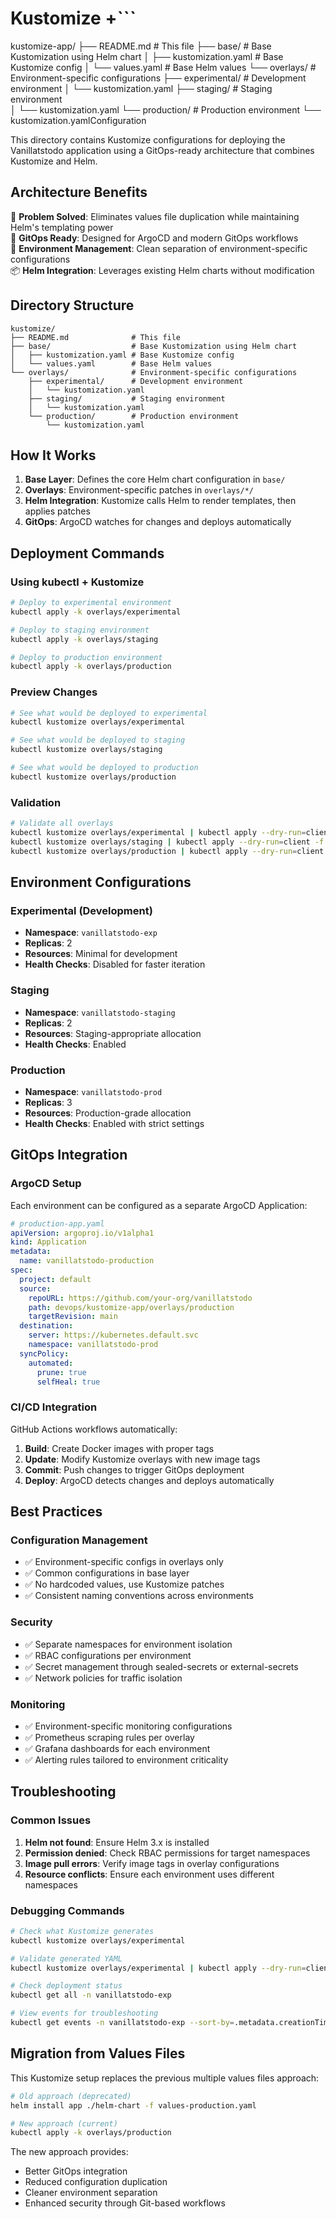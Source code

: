 # Kustomize +```

kustomize-app/
├── README.md # This file
├── base/ # Base Kustomization using Helm chart
│ ├── kustomization.yaml # Base Kustomize config
│ └── values.yaml # Base Helm values
└── overlays/ # Environment-specific configurations
├── experimental/ # Development environment
│ └── kustomization.yaml
├── staging/ # Staging environment  
 │ └── kustomization.yaml
└── production/ # Production environment
└── kustomization.yamlConfiguration

This directory contains Kustomize configurations for deploying the Vanillatstodo application using a GitOps-ready architecture that combines Kustomize and Helm.

## Architecture Benefits

🎯 **Problem Solved**: Eliminates values file duplication while maintaining Helm's templating power  
🚀 **GitOps Ready**: Designed for ArgoCD and modern GitOps workflows  
🔧 **Environment Management**: Clean separation of environment-specific configurations  
📦 **Helm Integration**: Leverages existing Helm charts without modification

## Directory Structure

```
kustomize/
├── README.md              # This file
├── base/                  # Base Kustomization using Helm chart
│   ├── kustomization.yaml # Base Kustomize config
│   └── values.yaml        # Base Helm values
└── overlays/              # Environment-specific configurations
    ├── experimental/      # Development environment
    │   └── kustomization.yaml
    ├── staging/           # Staging environment
    │   └── kustomization.yaml
    └── production/        # Production environment
        └── kustomization.yaml
```

## How It Works

1. **Base Layer**: Defines the core Helm chart configuration in `base/`
2. **Overlays**: Environment-specific patches in `overlays/*/`
3. **Helm Integration**: Kustomize calls Helm to render templates, then applies patches
4. **GitOps**: ArgoCD watches for changes and deploys automatically

## Deployment Commands

### Using kubectl + Kustomize

```bash
# Deploy to experimental environment
kubectl apply -k overlays/experimental

# Deploy to staging environment
kubectl apply -k overlays/staging

# Deploy to production environment
kubectl apply -k overlays/production
```

### Preview Changes

```bash
# See what would be deployed to experimental
kubectl kustomize overlays/experimental

# See what would be deployed to staging
kubectl kustomize overlays/staging

# See what would be deployed to production
kubectl kustomize overlays/production
```

### Validation

```bash
# Validate all overlays
kubectl kustomize overlays/experimental | kubectl apply --dry-run=client -f -
kubectl kustomize overlays/staging | kubectl apply --dry-run=client -f -
kubectl kustomize overlays/production | kubectl apply --dry-run=client -f -
```

## Environment Configurations

### Experimental (Development)

- **Namespace**: `vanillatstodo-exp`
- **Replicas**: 2
- **Resources**: Minimal for development
- **Health Checks**: Disabled for faster iteration

### Staging

- **Namespace**: `vanillatstodo-staging`
- **Replicas**: 2
- **Resources**: Staging-appropriate allocation
- **Health Checks**: Enabled

### Production

- **Namespace**: `vanillatstodo-prod`
- **Replicas**: 3
- **Resources**: Production-grade allocation
- **Health Checks**: Enabled with strict settings

## GitOps Integration

### ArgoCD Setup

Each environment can be configured as a separate ArgoCD Application:

```yaml
# production-app.yaml
apiVersion: argoproj.io/v1alpha1
kind: Application
metadata:
  name: vanillatstodo-production
spec:
  project: default
  source:
    repoURL: https://github.com/your-org/vanillatstodo
    path: devops/kustomize-app/overlays/production
    targetRevision: main
  destination:
    server: https://kubernetes.default.svc
    namespace: vanillatstodo-prod
  syncPolicy:
    automated:
      prune: true
      selfHeal: true
```

### CI/CD Integration

GitHub Actions workflows automatically:

1. **Build**: Create Docker images with proper tags
2. **Update**: Modify Kustomize overlays with new image tags
3. **Commit**: Push changes to trigger GitOps deployment
4. **Deploy**: ArgoCD detects changes and deploys automatically

## Best Practices

### Configuration Management

- ✅ Environment-specific configs in overlays only
- ✅ Common configurations in base layer
- ✅ No hardcoded values, use Kustomize patches
- ✅ Consistent naming conventions across environments

### Security

- ✅ Separate namespaces for environment isolation
- ✅ RBAC configurations per environment
- ✅ Secret management through sealed-secrets or external-secrets
- ✅ Network policies for traffic isolation

### Monitoring

- ✅ Environment-specific monitoring configurations
- ✅ Prometheus scraping rules per overlay
- ✅ Grafana dashboards for each environment
- ✅ Alerting rules tailored to environment criticality

## Troubleshooting

### Common Issues

1. **Helm not found**: Ensure Helm 3.x is installed
2. **Permission denied**: Check RBAC permissions for target namespaces
3. **Image pull errors**: Verify image tags in overlay configurations
4. **Resource conflicts**: Ensure each environment uses different namespaces

### Debugging Commands

```bash
# Check what Kustomize generates
kubectl kustomize overlays/experimental

# Validate generated YAML
kubectl kustomize overlays/experimental | kubectl apply --dry-run=client -f -

# Check deployment status
kubectl get all -n vanillatstodo-exp

# View events for troubleshooting
kubectl get events -n vanillatstodo-exp --sort-by=.metadata.creationTimestamp
```

## Migration from Values Files

This Kustomize setup replaces the previous multiple values files approach:

```bash
# Old approach (deprecated)
helm install app ./helm-chart -f values-production.yaml

# New approach (current)
kubectl apply -k overlays/production
```

The new approach provides:

- Better GitOps integration
- Reduced configuration duplication
- Cleaner environment separation
- Enhanced security through Git-based workflows
